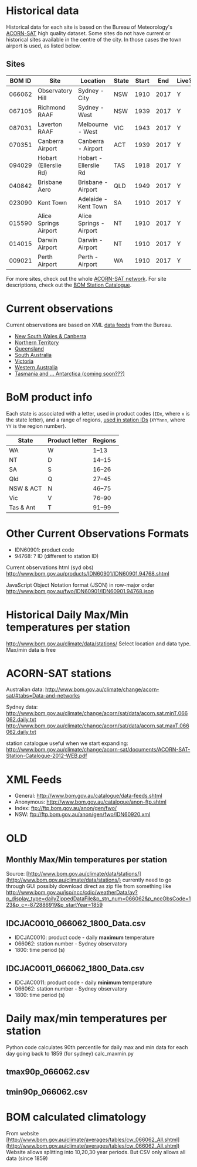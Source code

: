 
Historical data
===============

Historical data for each site is based on the Bureau of Meteorology's [ACORN-SAT](http://www.bom.gov.au/climate/change/acorn-sat/) high quality dataset. Some sites do not have current or historical sites available in the centre of the city. In those cases the town airport is used, as listed below.

Sites
-----

| BOM ID | Site                  | Location                | State | Start | End  | Live? |
|--------|-----------------------|-------------------------|-------|-------|------|-------|
| 066062 | Observatory Hill      | Sydney - City           | NSW   | 1910  | 2017 | Y     |
| 067105 | Richmond RAAF         | Sydney - West           | NSW   | 1939  | 2017 | Y     |
| 087031 | Laverton RAAF         | Melbourne  - West       | VIC   | 1943  | 2017 | Y     |
| 070351 | Canberra Airport      | Canberra - Airport      | ACT   | 1939  | 2017 | Y     |
| 094029 | Hobart (Ellerslie Rd) | Hobart - Ellerslie Rd   | TAS   | 1918  | 2017 | Y     |
| 040842 | Brisbane Aero         | Brisbane - Airport      | QLD   | 1949  | 2017 | Y     |
| 023090 | Kent Town             | Adelaide - Kent Town    | SA    | 1910  | 2017 | Y     |
| 015590 | Alice Springs Airport | Alice Springs - Airport | NT    | 1910  | 2017 | Y     |
| 014015 | Darwin Airport        | Darwin - Airport        | NT    | 1910  | 2017 | Y     |
| 009021 | Perth Airport         | Perth - Airport         | WA    | 1910  | 2017 | Y     |

For more sites, check out the whole [ACORN-SAT network](http://www.bom.gov.au/climate/change/acorn-sat/#tabs=Data-and-networks).
For site descriptions, check out the [BOM Station Catalogue](http://www.bom.gov.au/climate/change/acorn-sat/documents/ACORN-SAT-Station-Catalogue-2012-WEB.pdf).

Current observations
====================

Current observations are based on XML [data feeds](http://www.bom.gov.au/catalogue/data-feeds.shtml) from the Bureau.

* [New South Wales & Canberra](ftp://ftp.bom.gov.au/anon/gen/fwo/IDN60920.xml)
* [Northern Territory](ftp://ftp.bom.gov.au/anon/gen/fwo/IDD60920.xml)
* [Queensland](ftp://ftp.bom.gov.au/anon/gen/fwo/IDQ60920.xml)
* [South Australia](ftp://ftp.bom.gov.au/anon/gen/fwo/IDS60920.xml)
* [Victoria](ftp://ftp.bom.gov.au/anon/gen/fwo/IDV60920.xml)
* [Western Australia](ftp://ftp.bom.gov.au/anon/gen/fwo/IDW60920.xml)
* [Tasmania and ... Antarctica (coming soon???)](ftp://ftp.bom.gov.au/anon/gen/fwo/IDT60920.xml)

BoM product info
================

Each state is associated with a letter, used in product codes (`IDx`, where `x` is the state letter), and a range of regions, [used in station IDs](http://www.bom.gov.au/climate/cdo/about/site-num.shtml#tabulated) (`XYYnnn`, where `YY` is the region number).

State     | Product letter | Regions
----------|----------------|-------
WA        | W              | 1–13
NT        | D              | 14–15
SA        | S              | 16–26
Qld       | Q              | 27–45
NSW & ACT | N              | 46–75
Vic       | V              | 76–90
Tas & Ant | T              | 91–99


Other Current Observations Formats
==================================

* IDN60901: product code
* 94768: ? ID (different to station ID)

Current observations html (syd obs) 
http://www.bom.gov.au/products/IDN60901/IDN60901.94768.shtml

JavaScript Object Notation format (JSON) in row-major order
http://www.bom.gov.au/fwo/IDN60901/IDN60901.94768.json

Historical Daily Max/Min temperatures per station
=================================================

http://www.bom.gov.au/climate/data/stations/
Select location and data type. Max/min data is free

ACORN-SAT stations
==================

Australian data:
http://www.bom.gov.au/climate/change/acorn-sat/#tabs=Data-and-networks

Sydney data:
http://www.bom.gov.au/climate/change/acorn/sat/data/acorn.sat.minT.066062.daily.txt
http://www.bom.gov.au/climate/change/acorn/sat/data/acorn.sat.maxT.066062.daily.txt

station catalogue useful when we start expanding:
http://www.bom.gov.au/climate/change/acorn-sat/documents/ACORN-SAT-Station-Catalogue-2012-WEB.pdf

XML Feeds
=========

* General: http://www.bom.gov.au/catalogue/data-feeds.shtml
* Anonymous: http://www.bom.gov.au/catalogue/anon-ftp.shtml
* Index: ftp://ftp.bom.gov.au/anon/gen/fwo/
* NSW: ftp://ftp.bom.gov.au/anon/gen/fwo/IDN60920.xml


OLD
===

Monthly Max/Min temperatures per station
----------------------------------------

Source: [http://www.bom.gov.au/climate/data/stations/](http://www.bom.gov.au/climate/data/stations/)
currently need to go through GUI
possibly download direct as zip file from something like
http://www.bom.gov.au/jsp/ncc/cdio/weatherData/av?p_display_type=dailyZippedDataFile&p_stn_num=066062&p_nccObsCode=123&p_c=-872886919&p_startYear=1859

IDCJAC0010\_066062\_1800_Data.csv
---------------------------------

* IDCJAC0010: product code - daily **maximum** temperature
* 066062: station number - Sydney observatory
* 1800: time period (s)

IDCJAC0011\_066062\_1800_Data.csv
---------------------------------

* IDCJAC0011: product code - daily **minimum** temperature
* 066062: station number - Sydney observatory
* 1800: time period (s)

Daily max/min temperatures per station
======================================

Python code calculates 90th percentile for daily max and min data for each day going back to 1859 (for sydney)
calc_maxmin.py

tmax90p_066062.csv
------------------

tmin90p_066062.csv
------------------

BOM calculated climatology
==========================

From website
[http://www.bom.gov.au/climate/averages/tables/cw_066062_All.shtml](http://www.bom.gov.au/climate/averages/tables/cw_066062_All.shtml)
Website allows splitting into 10,20,30 year periods.
But CSV only allows all data (since 1859)



